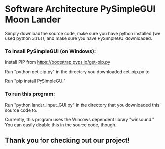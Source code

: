 # Software Architecture PySimpleGUI Moon Lander

Simply download the source code, make sure you have python installed (we used python 3.11.4), and make sure you have PySimpleGUI downloaded.

### To insall PySimpleGUI (on Windows):

Install PIP from https://bootstrap.pypa.io/get-pip.py

Run "python get-pip.py" in the directory you downloaded get-pip.py to

Run "pip install PySimpleGUI"

### To run this program:

Run "python lander_input_GUI.py" in the directory that you downloaded this source code to.

Currently, this program uses the Windows dependent library "winsound." You can easily disable this in the source code, though.

## Thank you for checking out our project!
